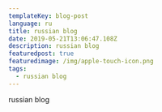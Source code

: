 ```yaml
---
templateKey: blog-post
language: ru
title: russian blog
date: 2019-05-21T13:06:47.108Z
description: russian blog
featuredpost: true
featuredimage: /img/apple-touch-icon.png
tags:
  - russian blog
---
```

russian blog
